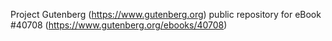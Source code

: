 Project Gutenberg (https://www.gutenberg.org) public repository for eBook #40708 (https://www.gutenberg.org/ebooks/40708)
